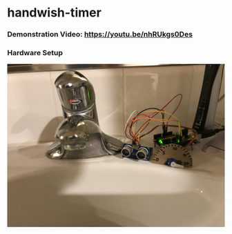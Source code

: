 # handwish-timer

### Demonstration Video: https://youtu.be/nhRUkgs0Des

### Hardware Setup
![Image](img/IMG_0097.jpeg)

